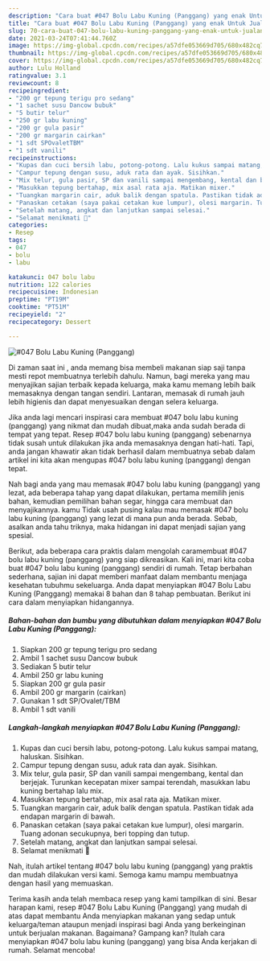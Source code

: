 ```yaml
---
description: "Cara buat #047 Bolu Labu Kuning (Panggang) yang enak Untuk Jualan"
title: "Cara buat #047 Bolu Labu Kuning (Panggang) yang enak Untuk Jualan"
slug: 70-cara-buat-047-bolu-labu-kuning-panggang-yang-enak-untuk-jualan
date: 2021-03-24T07:41:44.760Z
image: https://img-global.cpcdn.com/recipes/a57dfe053669d705/680x482cq70/047-bolu-labu-kuning-panggang-foto-resep-utama.jpg
thumbnail: https://img-global.cpcdn.com/recipes/a57dfe053669d705/680x482cq70/047-bolu-labu-kuning-panggang-foto-resep-utama.jpg
cover: https://img-global.cpcdn.com/recipes/a57dfe053669d705/680x482cq70/047-bolu-labu-kuning-panggang-foto-resep-utama.jpg
author: Lulu Holland
ratingvalue: 3.1
reviewcount: 8
recipeingredient:
- "200 gr tepung terigu pro sedang"
- "1 sachet susu Dancow bubuk"
- "5 butir telur"
- "250 gr labu kuning"
- "200 gr gula pasir"
- "200 gr margarin cairkan"
- "1 sdt SPOvaletTBM"
- "1 sdt vanili"
recipeinstructions:
- "Kupas dan cuci bersih labu, potong-potong. Lalu kukus sampai matang, haluskan. Sisihkan."
- "Campur tepung dengan susu, aduk rata dan ayak. Sisihkan."
- "Mix telur, gula pasir, SP dan vanili sampai mengembang, kental dan berjejak. Turunkan kecepatan mixer sampai terendah, masukkan labu kuning bertahap lalu mix."
- "Masukkan tepung bertahap, mix asal rata aja. Matikan mixer."
- "Tuangkan margarin cair, aduk balik dengan spatula. Pastikan tidak ada endapan margarin di bawah."
- "Panaskan cetakan (saya pakai cetakan kue lumpur), olesi margarin. Tuang adonan secukupnya, beri topping dan tutup."
- "Setelah matang, angkat dan lanjutkan sampai selesai."
- "Selamat menikmati 🤩"
categories:
- Resep
tags:
- 047
- bolu
- labu

katakunci: 047 bolu labu 
nutrition: 122 calories
recipecuisine: Indonesian
preptime: "PT19M"
cooktime: "PT51M"
recipeyield: "2"
recipecategory: Dessert

---
```



![#047 Bolu Labu Kuning (Panggang)](https://img-global.cpcdn.com/recipes/a57dfe053669d705/680x482cq70/047-bolu-labu-kuning-panggang-foto-resep-utama.jpg)

Di zaman  saat ini , anda memang bisa membeli makanan siap saji tanpa mesti repot membuatnya terlebih dahulu. Namun, bagi mereka yang mau menyajikan sajian terbaik kepada keluarga, maka kamu memang lebih baik memasaknya dengan tangan sendiri. Lantaran, memasak di rumah jauh lebih higienis dan dapat menyesuaikan dengan selera keluarga.

Jika anda lagi mencari inspirasi cara membuat #047 bolu labu kuning (panggang) yang nikmat dan mudah dibuat,maka anda sudah berada di tempat yang tepat. Resep #047 bolu labu kuning (panggang)  sebenarnya tidak susah untuk dilakukan jika anda memasaknya dengan hati-hati. Tapi, anda jangan khawatir akan tidak berhasil dalam membuatnya 
sebab dalam artikel ini kita akan mengupas #047 bolu labu kuning (panggang) dengan tepat.  



Nah bagi anda yang mau memasak #047 bolu labu kuning (panggang) yang lezat, ada beberapa tahap yang dapat dilakukan, pertama memilih jenis bahan, kemudian pemilihan bahan segar, hingga cara membuat dan menyajikannya. kamu Tidak usah pusing kalau mau memasak #047 bolu labu kuning (panggang) yang lezat di mana pun anda berada. Sebab, asalkan anda  tahu triknya, maka hidangan ini dapat menjadi sajian yang spesial.

Berikut, ada beberapa cara praktis  dalam mengolah caramembuat #047 bolu labu kuning (panggang) yang siap dikreasikan. Kali ini, mari kita coba buat #047 bolu labu kuning (panggang) sendiri di rumah. Tetap berbahan sederhana, sajian ini dapat memberi manfaat dalam membantu menjaga kesehatan tubuhmu sekeluarga. Anda dapat menyiapkan #047 Bolu Labu Kuning (Panggang) memakai 8 bahan dan 8 tahap pembuatan. Berikut ini cara dalam menyiapkan hidangannya.

<!--inarticleads1-->

##### Bahan-bahan dan bumbu yang dibutuhkan dalam menyiapkan #047 Bolu Labu Kuning (Panggang):

1. Siapkan 200 gr tepung terigu pro sedang
1. Ambil 1 sachet susu Dancow bubuk
1. Sediakan 5 butir telur
1. Ambil 250 gr labu kuning
1. Siapkan 200 gr gula pasir
1. Ambil 200 gr margarin (cairkan)
1. Gunakan 1 sdt SP/Ovalet/TBM
1. Ambil 1 sdt vanili




<!--inarticleads2-->

##### Langkah-langkah menyiapkan #047 Bolu Labu Kuning (Panggang):

1. Kupas dan cuci bersih labu, potong-potong. Lalu kukus sampai matang, haluskan. Sisihkan.
1. Campur tepung dengan susu, aduk rata dan ayak. Sisihkan.
1. Mix telur, gula pasir, SP dan vanili sampai mengembang, kental dan berjejak. Turunkan kecepatan mixer sampai terendah, masukkan labu kuning bertahap lalu mix.
1. Masukkan tepung bertahap, mix asal rata aja. Matikan mixer.
1. Tuangkan margarin cair, aduk balik dengan spatula. Pastikan tidak ada endapan margarin di bawah.
1. Panaskan cetakan (saya pakai cetakan kue lumpur), olesi margarin. Tuang adonan secukupnya, beri topping dan tutup.
1. Setelah matang, angkat dan lanjutkan sampai selesai.
1. Selamat menikmati 🤩




Nah, itulah artikel tentang  #047 bolu labu kuning (panggang)  yang praktis dan mudah dilakukan versi kami. Semoga kamu mampu membuatnya dengan hasil yang memuaskan. 

Terima kasih anda telah membaca resep yang kami tampilkan di sini. Besar harapan kami, resep  #047 Bolu Labu Kuning (Panggang) yang mudah di atas dapat membantu Anda menyiapkan makanan yang sedap untuk keluarga/teman ataupun menjadi inspirasi bagi Anda yang berkeinginan untuk berjualan makanan. Bagaimana? Gampang kan? Itulah cara menyiapkan #047 bolu labu kuning (panggang) yang bisa Anda kerjakan di rumah. Selamat mencoba!

